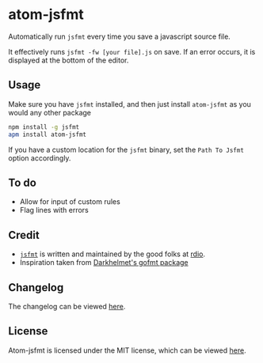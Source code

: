 atom-jsfmt
==========

Automatically run `jsfmt` every time you save a javascript source file.

It effectively runs `jsfmt -fw [your file].js` on save.
If an error occurs, it is displayed at the bottom of the editor.

Usage
-----


Make sure you have `jsfmt` installed, and then just install `atom-jsfmt` as you would any other package

```bash
npm install -g jsfmt
apm install atom-jsfmt
```

If you have a custom location for the `jsfmt` binary, set the `Path To Jsfmt`
option accordingly.


To do
-----

 - Allow for input of custom rules
 - Flag lines with errors


Credit
------

 - [`jsfmt`][jsfmt] is written and maintained by the good folks at [rdio][rdio].
 - Inspiration taken from [Darkhelmet's gofmt package][gofmt]


Changelog
---------
The changelog can be viewed [here][changelog].


License
-------
Atom-jsfmt is licensed under the MIT license, which can be viewed [here][license].


[gofmt]:https://github.com/darkhelmet/atom-gofmt
[jsfmt]:https://github.com/rdio/jsfmt
[rdio]:https://github.com/rdio
[changelog]:./CHANGELOG.md
[license]: ./LICENSE.md
